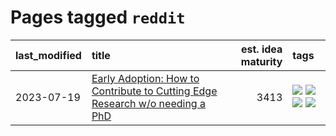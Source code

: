 # Pages tagged `reddit`

|last_modified|title|est. idea maturity|tags
|:---|:---|---:|:---|
|2023-07-19|[Early Adoption: How to Contribute to Cutting Edge Research w/o needing a PhD](../early_adoption_and_fomo.md)|3413|[![](https://img.shields.io/badge/tag-career_advice-be4650)](../tags/career_advice.md) [![](https://img.shields.io/badge/tag-early_adoption-3f3dc3)](../tags/early_adoption.md) [![](https://img.shields.io/badge/tag-mentoring-cdef47)](../tags/mentoring.md) [![](https://img.shields.io/badge/tag-reddit-99b5f2)](../tags/reddit.md)|